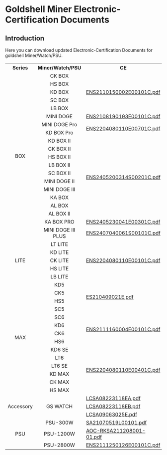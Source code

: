 # Goldshell Miner Electronic-Certification Documents
## Introduction
Here you can download updated Electronic-Certification Documents for goldshell Miner/Watch/PSU.

<table>
	<tr>
	    <th >Series</th>
        <th >Miner/Watch/PSU</th>
        <th >CE</th>
        <th >FCC</th>
	</tr >
	<tr>
        <td rowspan="20" style="text-align: center; vertical-align: middle;">BOX</td>
	    <td style="text-align: center; vertical-align: middle; width: 150px">CK BOX</td>
	    <td rowspan="5"><a href=https://raw.githubusercontent.com/goldshellminer/Electronic-Certification/main/CE/ENS2110150002E00101C.pdf>ENS2110150002E00101C.pdf</a>
        </td>
	    <td rowspan="5"><a href=https://raw.githubusercontent.com/goldshellminer/Electronic-Certification/main/FCC/ENS2110150002E00301C.pdf>ENS2110150002E00301C.pdf</a></td>  
	</tr >
	<tr>
	    <td style="text-align: center; vertical-align: middle; width: 150px">HS BOX</td>
	</tr>
	<tr>
	    <td style="text-align: center; vertical-align: middle; width: 150px">KD BOX</td>
	</tr>
    <tr>
	    <td style="text-align: center; vertical-align: middle; width: 150px">SC BOX</td>
	</tr>
    <tr>
	    <td style="text-align: center; vertical-align: middle; width: 150px">LB BOX</td>
	</tr>
    <tr>
	    <td style="text-align: center; vertical-align: middle; width: 150px">MINI DOGE</td>
        <td><a href=https://raw.githubusercontent.com/goldshellminer/Electronic-Certification/main/CE/ENS2108190193E00101C.pdf>ENS2108190193E00101C.pdf</a></td>
        <td><a href=https://raw.githubusercontent.com/goldshellminer/Electronic-Certification/main/FCC/ENS2110130001E00101C.pdf>ENS2110130001E00101C.pdf</a></td>
	</tr>
    <tr>
	    <td style="text-align: center; vertical-align: middle; width: 150px">MINI DOGE Pro</td>
        <td rowspan="2"><a href=https://raw.githubusercontent.com/goldshellminer/Electronic-Certification/main/CE/ENS2110150002E00101C.pdf>ENS2204080110E00701C.pdf</a></td> 
        <td rowspan="2"><a href=https://raw.githubusercontent.com/goldshellminer/Electronic-Certification/main/FCC/ENS2110150002E00301C.pdf>ENS2204080110E00901C.pdf</a></td> 
	</tr>
    <tr>
	    <td style="text-align: center; vertical-align: middle; width: 150px">KD BOX Pro</td>
	</tr>
    <tr>
	    <td style="text-align: center; vertical-align: middle; width: 150px">KD BOX II</td>
        <td rowspan="10"><a href=https://raw.githubusercontent.com/goldshellminer/Electronic-Certification/main/CE/ENS2405200314S00201C.pdf>ENS2405200314S00201C.pdf</a></td> 
        <td rowspan="10">/</td> 
	</tr>
    <tr>
	    <td style="text-align: center; vertical-align: middle; width: 150px">CK BOX II</td>
	</tr>
    <tr>
	    <td style="text-align: center; vertical-align: middle; width: 150px">HS BOX II</td>
	</tr>
    <tr>
	    <td style="text-align: center; vertical-align: middle; width: 150px">LB BOX II</td>
	</tr>
    <tr>
	    <td style="text-align: center; vertical-align: middle; width: 150px">SC BOX II</td>
	</tr>
    <tr>
	    <td style="text-align: center; vertical-align: middle; width: 150px">MINI DOGE II</td>
	</tr>
    <tr>
	    <td style="text-align: center; vertical-align: middle; width: 150px">MINI DOGE III</td>
	</tr>
    <tr>
	    <td style="text-align: center; vertical-align: middle; width: 150px">KA BOX</td>
	</tr>
    <tr>
	    <td style="text-align: center; vertical-align: middle; width: 150px">AL BOX</td>
	</tr>
    <tr>
	    <td style="text-align: center; vertical-align: middle; width: 150px">AL BOX II</td>
	</tr>
    <tr>
	    <td style="text-align: center; vertical-align: middle; width: 150px">KA BOX PRO</td>
        <td><a href=https://raw.githubusercontent.com/goldshellminer/Electronic-Certification/main/CE/ENS2405230041E00301C.pdf>ENS2405230041E00301C.pdf</a></td> 
        <td><a href=https://raw.githubusercontent.com/goldshellminer/Electronic-Certification/main/FCC/ENS2405230041E00201C.pdf>ENS2405230041E00201C.pdf</a></td> 
	</tr>
    <tr>
	    <td style="text-align: center; vertical-align: middle; width: 150px">MINI DOGE III PLUS</td>
        <td><a href=https://raw.githubusercontent.com/goldshellminer/Electronic-Certification/main/CE/ENS2407040061S00101C.pdf>ENS2407040061S00101C.pdf</a></td> 
        <td>/</td> 
	</tr>
    <tr>
        <td rowspan="5" style="text-align: center; vertical-align: middle;">LITE</td>
	    <td style="text-align: center; vertical-align: middle; width: 150px">LT LITE</td>
	    <td rowspan="5"><a href=https://raw.githubusercontent.com/goldshellminer/Electronic-Certification/main/CE/ENS2204080110E00101C.pdf>ENS2204080110E00101C.pdf</a>
        </td>
	    <td rowspan="5"><a href=https://raw.githubusercontent.com/goldshellminer/Electronic-Certification/main/FCC/ENS2204080110E00301C.pdf>ENS2204080110E00301C.pdf</a></td>  
	</tr >
    <tr>
	    <td style="text-align: center; vertical-align: middle; width: 150px">KD LITE</td>
	</tr>
    <tr>
	    <td style="text-align: center; vertical-align: middle; width: 150px">CK LITE</td>
	</tr>
    <tr>
	    <td style="text-align: center; vertical-align: middle; width: 150px">HS LITE</td>
	</tr>
    <tr>
	    <td style="text-align: center; vertical-align: middle; width: 150px">LB LITE</td>
	</tr>
    <tr>
        <td rowspan="14" style="text-align: center; vertical-align: middle;">MAX</td>
	    <td style="text-align: center; vertical-align: middle; width: 150px">KD5</td>
	    <td rowspan="4"><a href=https://raw.githubusercontent.com/goldshellminer/Electronic-Certification/main/CE/ES210409021E.pdf>ES210409021E.pdf</a>
        </td>
	    <td rowspan="4"><a href=https://raw.githubusercontent.com/goldshellminer/Electronic-Certification/main/FCC/ES210409023E.pdf>ES210409023E.pdf</a></td>  
	</tr >
    <tr>
	    <td style="text-align: center; vertical-align: middle; width: 150px">CK5</td>
	</tr>
    <tr>
	    <td style="text-align: center; vertical-align: middle; width: 150px">HS5</td>
	</tr>
    <tr>
	    <td style="text-align: center; vertical-align: middle; width: 150px">SC5</td>
	</tr>
    <tr>
	    <td style="text-align: center; vertical-align: middle; width: 150px">SC6</td>
	    <td rowspan="4"><a href=https://raw.githubusercontent.com/goldshellminer/Electronic-Certification/main/CE/ENS2111160004E00101C.pdf>ENS2111160004E00101C.pdf</a>
        </td>
	    <td rowspan="4"><a href=https://raw.githubusercontent.com/goldshellminer/Electronic-Certification/main/FCC/ENS2111160004E00301C.pdf>ENS2111160004E00301C.pdf</a></td>  
	</tr >
    <tr>
	    <td style="text-align: center; vertical-align: middle; width: 150px">KD6</td>
	</tr>
    <tr>
	    <td style="text-align: center; vertical-align: middle; width: 150px">CK6</td>
	</tr>
    <tr>
	    <td style="text-align: center; vertical-align: middle; width: 150px">HS6</td>
	</tr>
    <tr>
	    <td style="text-align: center; vertical-align: middle; width: 150px">KD6 SE</td>
	    <td rowspan="6"><a href=https://raw.githubusercontent.com/goldshellminer/Electronic-Certification/main/CE/ENS2204080110E00401C.pdf>ENS2204080110E00401C.pdf</a>
        </td>
	    <td rowspan="6"><a href=https://raw.githubusercontent.com/goldshellminer/Electronic-Certification/main/FCC/ENS2204080110E00601C.pdf>ENS2204080110E00601C.pdf</a></td> 
	</tr >
    <tr>
	    <td style="text-align: center; vertical-align: middle; width: 150px">LT6</td>
	</tr>
    <tr>
	    <td style="text-align: center; vertical-align: middle; width: 150px">LT6 SE</td>
	</tr>
    <tr>
	    <td style="text-align: center; vertical-align: middle; width: 150px">KD MAX</td>
	</tr>
    <tr>
	    <td style="text-align: center; vertical-align: middle; width: 150px">CK MAX</td>
	</tr>
    <tr>
	    <td style="text-align: center; vertical-align: middle; width: 150px">HS MAX</td>
	</tr>
    <tr>
        <td rowspan="3" style="text-align: center; vertical-align: middle;">Accessory</td>
	    <td rowspan="3" style="text-align: center; vertical-align: middle; width: 150px">GS WATCH</td>
	    <td><a href=https://raw.githubusercontent.com/goldshellminer/Electronic-Certification/main/CE/LCSA08223118EA.pdf>LCSA08223118EA.pdf</a>
        </td>
	    <td rowspan="3">/</td>  
	</tr>
    <tr>
	    <td><a href=https://raw.githubusercontent.com/goldshellminer/Electronic-Certification/main/CE/LCSA08223118EB.pdf>LCSA08223118EB.pdf</a></td>
	</tr>
    <tr>
	    <td><a href=https://raw.githubusercontent.com/goldshellminer/Electronic-Certification/main/CE/LCSA09063025E.pdf>LCSA09063025E.pdf</a></td>
	</tr>
    <tr>
        <td rowspan="3" style="text-align: center; vertical-align: middle;">PSU</td>
	    <td style="text-align: center; vertical-align: middle; width: 150px">PSU-300W</td>
	    <td><a href=https://raw.githubusercontent.com/goldshellminer/Electronic-Certification/main/CE/SA21070519L00101.pdf>SA21070519L00101.pdf</a>
        </td>
	    <td>/</td>  
	</tr >
    <tr>
	    <td style="text-align: center; vertical-align: middle; width: 150px">PSU-1200W</td>
	    <td><a href=https://raw.githubusercontent.com/goldshellminer/Electronic-Certification/main/CE/AOC-RKSA211208001-01.pdf>AOC-RKSA211208001-01.pdf</a>
        </td>
	    <td>/</td>  
	</tr >
    <tr>
	    <td style="text-align: center; vertical-align: middle; width: 150px">PSU-2800W</td>
	    <td><a href=https://raw.githubusercontent.com/goldshellminer/Electronic-Certification/main/CE/ENS2111250126E00101C.pdf>ENS2111250126E00101C.pdf</a>
        </td>
	    <td>/</td>  
	</tr >
</table>

